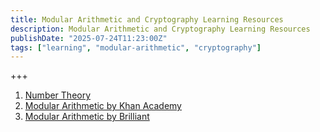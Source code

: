 ```yaml
---
title: Modular Arithmetic and Cryptography Learning Resources
description: Modular Arithmetic and Cryptography Learning Resources
publishDate: "2025-07-24T11:23:00Z"
tags: ["learning", "modular-arithmetic", "cryptography"]
---
```



+++

1. [Number Theory](https://crypto.stanford.edu/pbc/notes/numbertheory/)
2. [Modular Arithmetic by Khan Academy](https://www.khanacademy.org/computing/computer-science/cryptography/modarithmetic)
3. [Modular Arithmetic by Brilliant](https://brilliant.org/wiki/modular-arithmetic/)
